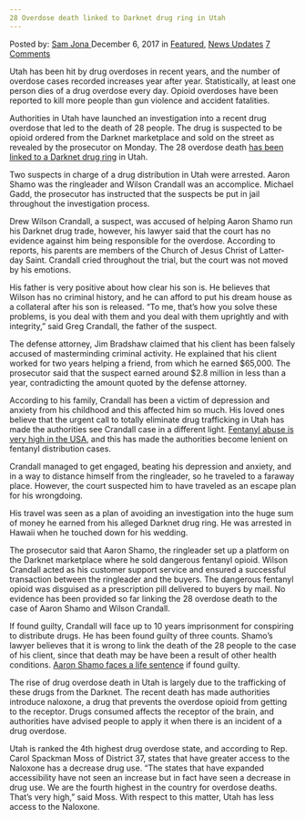 ```yaml
---
28 Overdose death linked to Darknet drug ring in Utah
---
```

<article class="post-listing post-23812 post type-post status-publish format-standard has-post-thumbnail hentry category-deepdot-news category-news-updates tag-2518 tag-darknet tag-death tag-drug tag-linked tag-overdose tag-ring tag-utah">
    <div class="post-inner">
    <p class="post-meta">
    <span>Posted by: <a href="https://www.deepdotweb.com/author/samjona/" title="">Sam Jona </a></span>
    <span>December 6, 2017</span>
    <span>in <a href="https://www.deepdotweb.com/category/deepdot-news/" rel="category tag">Featured</a>, <a href="https://www.deepdotweb.com/category/news-updates/" rel="category tag">News Updates</a></span>
    <span><a href="https://www.deepdotweb.com/2017/12/06/28-overdose-death-linked-darknet-drug-ring-utah/#comments">7 Comments</a></span>
    </p>
    <div class="clear"></div>
    <div class="entry">
    <p>Utah has been hit by drug overdoses in recent years, and the number of overdose cases recorded increases year after year. Statistically, at least one person dies of a drug overdose every day. Opioid overdoses have been reported to kill more people than gun violence and accident fatalities.</p>
    <p>Authorities in Utah have launched an investigation into a recent drug overdose that led to the death of 28 people. The drug is suspected to be opioid ordered from the Darknet marketplace and sold on the street as revealed by the prosecutor on Monday. The 28 overdose death <a href="https://www.ksl.com/?sid=46202097&amp;nid=148">has been linked to a Darknet drug ring</a> in Utah.</p>
    <p>Two suspects in charge of a drug distribution in Utah were arrested. Aaron Shamo was the ringleader and Wilson Crandall was an accomplice. Michael Gadd, the prosecutor has instructed that the suspects be put in jail throughout the investigation process.</p>
    <p>Drew Wilson Crandall, a suspect, was accused of helping Aaron Shamo run his Darknet drug trade, however, his lawyer said that the court has no evidence against him being responsible for the overdose. According to reports, his parents are members of the Church of Jesus Christ of Latter-day Saint. Crandall cried throughout the trial, but the court was not moved by his emotions.</p>
    <p>His father is very positive about how clear his son is. He believes that Wilson has no criminal history, and he can afford to put his dream house as a collateral after his son is released. &#8220;To me, that&#8217;s how you solve these problems, is you deal with them and you deal with them uprightly and with integrity,&#8221; said Greg Crandall, the father of the suspect.</p>
    <p>The defense attorney, Jim Bradshaw claimed that his client has been falsely accused of masterminding criminal activity. He explained that his client worked for two years helping a friend, from which he earned $65,000. The prosecutor said that the suspect earned around $2.8 million in less than a year, contradicting the amount quoted by the defense attorney.</p>
    <p>According to his family, Crandall has been a victim of depression and anxiety from his childhood and this affected him so much. His loved ones believe that the urgent call to totally eliminate drug trafficking in Utah has made the authorities see Crandall case in a different light. <a href="https://www.deepdotweb.com/2016/07/26/fentanyl-abuse-rise-u-s/">Fentanyl abuse is very high in the USA</a>, and this has made the authorities become lenient on fentanyl distribution cases.</p>
    <p>Crandall managed to get engaged, beating his depression and anxiety, and in a way to distance himself from the ringleader, so he traveled to a faraway place. However, the court suspected him to have traveled as an escape plan for his wrongdoing.</p>
    <p>His travel was seen as a plan of avoiding an investigation into the huge sum of money he earned from his alleged Darknet drug ring. He was arrested in Hawaii when he touched down for his wedding.</p>
    <p>The prosecutor said that Aaron Shamo, the ringleader set up a platform on the Darknet marketplace where he sold dangerous fentanyl opioid. Wilson Crandall acted as his customer support service and ensured a successful transaction between the ringleader and the buyers. The dangerous fentanyl opioid was disguised as a prescription pill delivered to buyers by mail. No evidence has been provided so far linking the 28 overdose death to the case of Aaron Shamo and Wilson Crandall.</p>
    <p>If found guilty, Crandall will face up to 10 years imprisonment for conspiring to distribute drugs. He has been found guilty of three counts. Shamo&#8217;s lawyer believes that it is wrong to link the death of the 28 people to the case of his client, since that death may be have been a result of other health conditions. <a href="https://www.deepdotweb.com/2017/07/16/utah-man-faces-life-sentence-selling-drugs-darknet/">Aaron Shamo faces a life sentence</a> if found guilty.</p>
    <p>The rise of drug overdose death in Utah is largely due to the trafficking of these drugs from the Darknet. The recent death has made authorities introduce naloxone, a drug that prevents the overdose opioid from getting to the receptor. Drugs consumed affects the receptor of the brain, and authorities have advised people to apply it when there is an incident of a drug overdose.</p>
    <p>Utah is ranked the 4th highest drug overdose state, and according to Rep. Carol Spackman Moss of District 37, states that have greater access to the Naloxone has a decrease drug use. “The states that have expanded accessibility have not seen an increase but in fact have seen a decrease in drug use. We are the fourth highest in the country for overdose deaths. That&#8217;s very high,” said Moss. With respect to this matter, Utah has less access to the Naloxone.</p>
    <p>&nbsp;</p>
    </div>
    <span style="display:none"><a href="https://www.deepdotweb.com/tag/28/" rel="tag">28</a> <a href="https://www.deepdotweb.com/tag/darknet/" rel="tag">darknet</a> <a href="https://www.deepdotweb.com/tag/death/" rel="tag">death</a> <a href="https://www.deepdotweb.com/tag/drug/" rel="tag">drug</a> <a href="https://www.deepdotweb.com/tag/linked/" rel="tag">linked</a> <a href="https://www.deepdotweb.com/tag/overdose/" rel="tag">overdose</a> <a href="https://www.deepdotweb.com/tag/ring/" rel="tag">ring</a> <a href="https://www.deepdotweb.com/tag/utah/" rel="tag">utah</a></span> <span style="display:none" class="updated">2017-12-06</span>
    <div style="display:none" class="vcard author" itemprop="author" itemscope itemtype="http://schema.org/Person"><strong class="fn" itemprop="name"><a href="https://www.deepdotweb.com/author/samjona/" title="Posts by Sam Jona" rel="author">Sam Jona</a></strong></div>
    </div>
</article>

